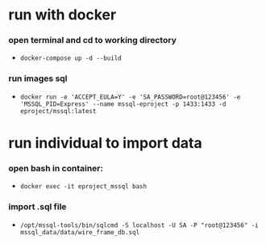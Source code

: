 # run with docker 
### open terminal and cd to working directory
- `docker-compose up -d --build`


### run images sql 
- `docker run -e 'ACCEPT_EULA=Y' -e 'SA_PASSWORD=root@123456' -e 'MSSQL_PID=Express' --name mssql-eproject -p 1433:1433 -d eproject/mssql:latest`

# run individual to import data
### open bash in container: 
- `docker exec -it eproject_mssql bash`
### import .sql file 
- `/opt/mssql-tools/bin/sqlcmd -S localhost -U SA -P "root@123456" -i  mssql_data/data/wire_frame_db.sql`
